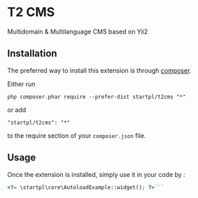 T2 CMS
======
Multidomain & Multilanguage CMS based on Yii2

Installation
------------

The preferred way to install this extension is through [composer](http://getcomposer.org/download/).

Either run

```
php composer.phar require --prefer-dist startpl/t2cms "*"
```

or add

```
"startpl/t2cms": "*"
```

to the require section of your `composer.json` file.


Usage
-----

Once the extension is installed, simply use it in your code by  :

```php
<?= \startpl\core\AutoloadExample::widget(); ?>```